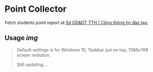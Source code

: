 # Point Collector
Fetch students point report at [Sở GD&DT TTH | Cổng thông tin đào tạo](https://qlttgddt.thuathienhue.edu.vn/).
## Usage *img*
> Default settings is for Windows 10, Taskbar put on top, 1366x768 screen reslution.
>
> Still updating...